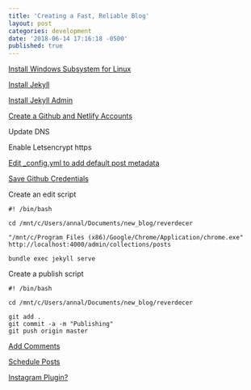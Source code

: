 ```yaml
---
title: 'Creating a Fast, Reliable Blog'
layout: post
categories: development
date: '2018-06-14 17:16:18 -0500'
published: true
---
```


[Install Windows Subsystem for Linux](https://msdn.microsoft.com/en-us/commandline/wsl/install_guide)

[Install Jekyll](https://jekyllrb.com/docs/windows/#installation-via-bash-on-windows-10)

[Install Jekyll Admin](https://github.com/jekyll/jekyll-admin)

[Create a Github and Netlify Accounts](https://www.netlify.com/blog/2015/10/28/a-step-by-step-guide-jekyll-3.0-on-netlify/)

Update DNS

Enable Letsencrypt https

[Edit _config.yml to add default post metadata](https://github.com/jekyll/jekyll-admin/issues/409)

[Save Github Credentials](https://stackoverflow.com/questions/35942754/how-to-save-username-and-password-in-git)

Create an edit script

```
#! /bin/bash

cd /mnt/c/Users/annal/Documents/new_blog/reverdecer

"/mnt/c/Program Files (x86)/Google/Chrome/Application/chrome.exe" http://localhost:4000/admin/collections/posts

bundle exec jekyll serve
```

Create a publish script

```
#! /bin/bash

cd /mnt/c/Users/annal/Documents/new_blog/reverdecer

git add .
git commit -a -m "Publishing"
git push origin master
```

[Add Comments](http://idiologos.netlify.com/2017/03/20/jekyll-and-staticman.html)


[Schedule Posts](https://www.nczonline.net/blog/2018/03/scheduling-jekyll-posts-netlify/)

[Instagram Plugin?](https://www.google.com.mx/search?q=instagram+jekyll&rlz=1C1CHBD_enUS780US780&oq=instagram+jekyll&aqs=chrome..69i57j0l5.4547j0j7&sourceid=chrome&ie=UTF-8/)
